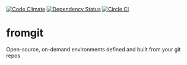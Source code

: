 [![Code Climate](https://codeclimate.com/github/OpenWhere/fromgit/badges/gpa.svg)](https://codeclimate.com/github/OpenWhere/fromgit)
[![Dependency Status](https://david-dm.org/openwhere/fromgit.svg)](https://david-dm.org/openwhere/fromgit)
[![Circle CI](https://circleci.com/gh/OpenWhere/fromgit/tree/master.svg?style=svg)](https://circleci.com/gh/OpenWhere/fromgit/tree/master)

# fromgit
Open-source, on-demand environments defined and built from your git repos
